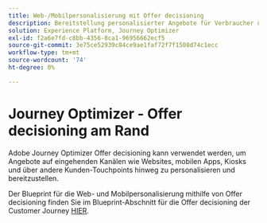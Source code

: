 ```yaml
---
title: Web-/Mobilpersonalisierung mit Offer decisioning
description: Bereitstellung personalisierter Angebote für Verbraucher über verschiedene Kanäle hinweg, einschließlich Kiosks und durch Agenten unterstützte Erlebnisse.
solution: Experience Platform, Journey Optimizer
exl-id: f2a6e7fd-c8bb-4356-8ca1-96956662ecf5
source-git-commit: 3e75ce52939c84ce9ae1faf72f7f1508d74c1ecc
workflow-type: tm+mt
source-wordcount: '74'
ht-degree: 0%

---
```


# Journey Optimizer - Offer decisioning am Rand

Adobe Journey Optimizer Offer decisioning kann verwendet werden, um Angebote auf eingehenden Kanälen wie Websites, mobilen Apps, Kiosks und über andere Kunden-Touchpoints hinweg zu personalisieren und bereitzustellen.

Der Blueprint für die Web- und Mobilpersonalisierung mithilfe von Offer decisioning finden Sie im Blueprint-Abschnitt für die Offer decisioning der Customer Journey [HIER](../customer-journeys/offer_decisioning/offers-edge.md).
